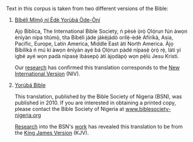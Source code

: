 Text in this corpus is taken from two different versions of the Bible:

1. [Bíbélì Mímọ́ ní Èdè Yorùbá Òde-Òní](https://www.bible.com/versions/911-ycb-bibeli-mimo-ni-ede-yoruba-de-ni)

   Ajọ Biblica, The International Bible Society, ń pèsè ọ̀rọ̀ Ọlọ́run fún àwọn ènìyàn nípa títúmọ̀, 
   títa Bíbélì jáde jákèjádò orílẹ̀-èdè Afíríkà, Asia, Pacific, Europe, Latin America, Middle East 
   àti North America. Àjọ Bíbílíkà ń mú kí àwọn ènìyàn ayé bá Ọlọ́run pàdé nípasẹ̀ ọ̀rọ̀ rẹ̀, láti yí 
   ìgbé ayé wọn padà nípasẹ̀ ìbásepọ̀ àti àjọdàpọ̀ wọn pẹ̀lú Jesu Kristi.
   
   Our [research](https://www.biblica.com/bible/) has confirmed this translation corresponds to the [New International Version](https://en.wikipedia.org/wiki/New_International_Version) (NIV).
   
2. [Yorùbá Bible](https://www.bible.com/versions/207-bm-yoruba-bible)
 
   This translation, published by the Bible Society of Nigeria (BSN), was published in 2010. 
   If you are interested in obtaining a printed copy, please contact the Bible Society of Nigeria at 
   www.biblesociety-nigeria.org
   
   [Research](http://store.biblesociety-nigeria.org/index.php?route=product/product&product_id=57) into the BSN's [work](https://yaoota.com/en-ng/product/bsn-bibeli-mimo-holy-bible-compact-bible-king-james-version-price-from-jumia-nigeria) has revealed this translation to be from the [King James Version](https://en.wikipedia.org/wiki/King_James_Version) (KJV).
